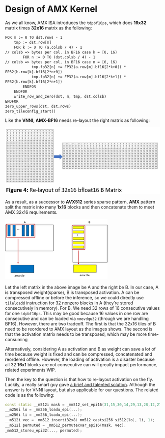 # Design of AMX Kernel

As we all know, AMX ISA introduces the `tdpbf16ps`, which does **16x32** matrix times **32x16** matrix as the following:
```
FOR m := 0 TO dst.rows - 1
	tmp := dst.row[m]
	FOR k := 0 TO (a.colsb / 4) - 1                                                 // colsb => bytes per col, in BF16 case k = [0, 16)
		FOR n := 0 TO (dst.colsb / 4) - 1                                           // colsb => bytes per col, in BF16 case n = [0, 16)
			tmp.fp32[n] += FP32(a.row[m].bf16[2*k+0]) * FP32(b.row[k].bf16[2*n+0])
			tmp.fp32[n] += FP32(a.row[m].bf16[2*k+1]) * FP32(b.row[k].bf16[2*n+1])
		ENDFOR
	ENDFOR
	write_row_and_zero(dst, m, tmp, dst.colsb)
ENDFOR
zero_upper_rows(dst, dst.rows)
zero_tileconfig_start()
```
Like the **VNNI**, **AMX-BF16** needs re-layout the right matrix as following:


![image](imgs/kernel_amx_bf16x16_relayout.png)


As a result, as a successor to **AVX512** series sparse pattern, **AMX** pattern split the matrix into many **1x16** blocks and then concatenate them to meet AMX 32x16 requirements.


![image](imgs/kernel_amx_bf16x16_calc.png)

Let the left matrix in the above image be A and the right be B. In our case, A is transposed weight(sparse), B is transposed activation. A can be compressed offline or before the inference, so we could directly use `tileloadd` instruction for 32 nonzero blocks in A (they’re stored consecutively in memory). For B, We need 32 rows of 16 consecutive values for one `tdpbf16ps`. This may be good because 16 values in one row are consecutive and can be loaded via `vmovdqu32` (through we are handling BF16). However, there are two tradeoff. The first is that the 32x16 tiles of B need to be reordered to AMX layout as the images shows. The second is that the activation matrix needs to be transposed, which may be more time-consuming

Alternatively, considering A as activation and B as weight can save a lot of time because weight is fixed and can be compressed, concatenated and reordered offline. However, the loading of activation is a disaster because all 32 **16x1** blocks are not consecutive can will greatly impact performance, related experiments WIP.

Then the key to the question is that how to re-layout activation on the fly. Luckily, a really smart guy gave [a brief and talented solution](https://stackoverflow.com/questions/64409634/4-way-bytewise-interleave-4x-16-byte-vectors-from-memory-with-avx512). Although the answer is for VNNI layout, but also applicable for our questions. The related code is as the following:

```cpp
const static __m512i mask = _mm512_set_epi16(31,15,30,14,29,13,28,12,27,11,26,10,25,9,24,8,23,7,22,6,21,5,20,4,19,3,18,2,17,1,16,0);
__m256i lo = _mm256_loadu_epi(...);
__m256i li = _mm256_loadu_epi(...);
__m512i vec = _mm512_inserti32x8(_mm512_castsi256_si512(lo), li, 1);
__m512i permuted = _mm512_permutexvar_epi16(mask, vec);
_mm512_storeu_epi32(..., permuted);
```
